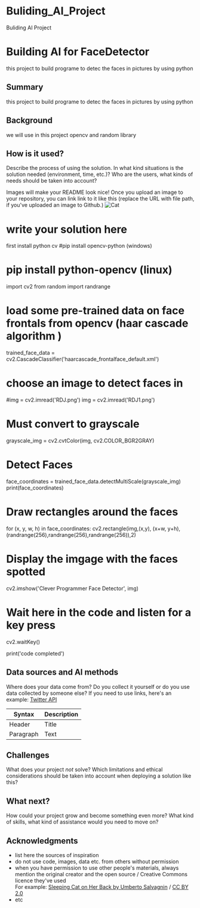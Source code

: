 # Buliding_AI_Project
Buliding AI Project
<!-- This is the markdown template for the final project of the Building AI course, 
created by Reaktor Innovations and University of Helsinki. 
Copy the template, paste it to your GitHub README and edit! -->

# Building AI for FaceDetector

this project to build programe to detec the faces in pictures by using python

## Summary

this project to build programe to detec the faces in pictures by using python


## Background

we will use in this project opencv and random library  



## How is it used?

Describe the process of using the solution. In what kind situations is the solution needed (environment, time, etc.)? Who are the users, what kinds of needs should be taken into account?

Images will make your README look nice!
Once you upload an image to your repository, you can link link to it like this (replace the URL with file path, if you've uploaded an image to Github.)
![Cat](https://upload.wikimedia.org/wikipedia/commons/d/db/Nor%27easter_1967-03-22_weather_map.jpg)



   # write your solution here

 first install python cv 
 #pip install opencv-python (windows) 
# pip install python-opencv (linux)

import cv2
from random import randrange

# load some pre-trained data on face frontals from opencv (haar cascade algorithm ) 
trained_face_data = cv2.CascadeClassifier('haarcascade_frontalface_default.xml')

# choose an image to detect faces in 
#img = cv2.imread('RDJ.png')
img = cv2.imread('RDJ1.png')
# Must convert to grayscale
grayscale_img = cv2.cvtColor(img, cv2.COLOR_BGR2GRAY)

# Detect Faces
face_coordinates = trained_face_data.detectMultiScale(grayscale_img)
print(face_coordinates)

# Draw rectangles around the faces
for (x, y, w, h) in face_coordinates:
    cv2.rectangle(img,(x,y), (x+w, y+h),(randrange(256),randrange(256),randrange(256)),2)

# Display the imgage with the faces spotted 
cv2.imshow('Clever Programmer Face Detector', img)

# Wait here in the code and listen for a key press 
cv2.waitKey()


print('code completed')


## Data sources and AI methods
Where does your data come from? Do you collect it yourself or do you use data collected by someone else?
If you need to use links, here's an example:
[Twitter API](https://developer.twitter.com/en/docs)

| Syntax      | Description |
| ----------- | ----------- |
| Header      | Title       |
| Paragraph   | Text        |

## Challenges

What does your project _not_ solve? Which limitations and ethical considerations should be taken into account when deploying a solution like this?

## What next?

How could your project grow and become something even more? What kind of skills, what kind of assistance would you  need to move on? 


## Acknowledgments

* list here the sources of inspiration 
* do not use code, images, data etc. from others without permission
* when you have permission to use other people's materials, always mention the original creator and the open source / Creative Commons licence they've used
  <br>For example: [Sleeping Cat on Her Back by Umberto Salvagnin](https://commons.wikimedia.org/wiki/File:Sleeping_cat_on_her_back.jpg#filelinks) / [CC BY 2.0](https://creativecommons.org/licenses/by/2.0)
* etc
